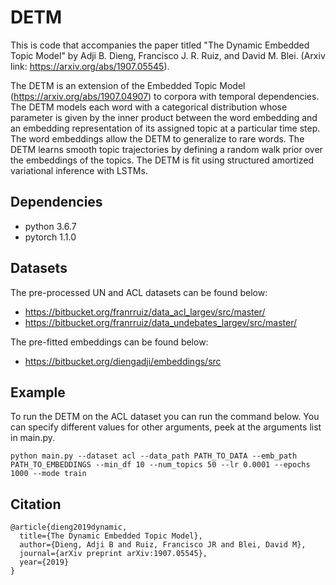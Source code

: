 # DETM

This is code that accompanies the paper titled "The Dynamic Embedded Topic Model" by Adji B. Dieng, Francisco J. R. Ruiz, and David M. Blei. (Arxiv link: https://arxiv.org/abs/1907.05545).

The DETM is an extension of the Embedded Topic Model (https://arxiv.org/abs/1907.04907) to corpora with temporal dependencies. The DETM models each word with a categorical distribution whose parameter is given by the inner product between the word embedding and an embedding representation of its assigned topic at a particular time step. The word embeddings allow the DETM to generalize to rare words. The DETM learns smooth topic trajectories by defining a random walk prior over the embeddings of the topics. The DETM is fit using structured amortized variational inference with LSTMs.

## Dependencies

+ python 3.6.7
+ pytorch 1.1.0

## Datasets

The pre-processed UN and ACL datasets can be found below:

+ https://bitbucket.org/franrruiz/data_acl_largev/src/master/
+ https://bitbucket.org/franrruiz/data_undebates_largev/src/master/

The pre-fitted embeddings can be found below:

+ https://bitbucket.org/diengadji/embeddings/src

## Example

To run the DETM on the ACL dataset you can run the command below. You can specify different values for other arguments, peek at the arguments list in main.py.

```
python main.py --dataset acl --data_path PATH_TO_DATA --emb_path PATH_TO_EMBEDDINGS --min_df 10 --num_topics 50 --lr 0.0001 --epochs 1000 --mode train
```


## Citation
```
@article{dieng2019dynamic,
  title={The Dynamic Embedded Topic Model},
  author={Dieng, Adji B and Ruiz, Francisco JR and Blei, David M},
  journal={arXiv preprint arXiv:1907.05545},
  year={2019}
}
```


